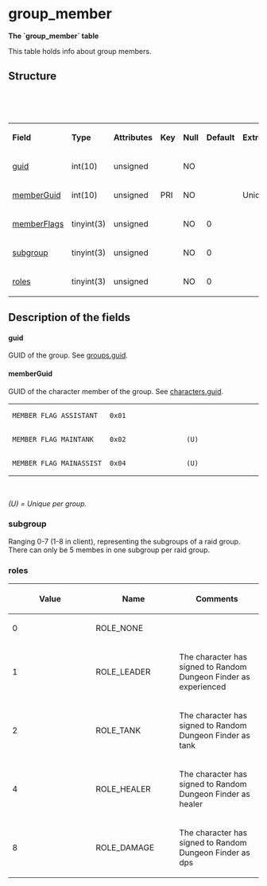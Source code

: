 # group\_member

**The \`group\_member\` table**

This table holds info about group members.

## Structure

 

 

<table>
<colgroup>
<col width="12%" />
<col width="12%" />
<col width="12%" />
<col width="12%" />
<col width="12%" />
<col width="12%" />
<col width="12%" />
<col width="12%" />
</colgroup>
<tbody>
<tr class="odd">
<td><p><strong>Field</strong></p></td>
<td><p><strong>Type</strong></p></td>
<td><p><strong>Attributes</strong></p></td>
<td><p><strong>Key</strong></p></td>
<td><p><strong>Null</strong></p></td>
<td><p><strong>Default</strong></p></td>
<td><p><strong>Extra</strong></p></td>
<td><p><strong>Comment</strong></p></td>
</tr>
<tr class="even">
<td><p><a href="#guid">guid</a></p></td>
<td><p>int(10)</p></td>
<td><p>unsigned</p></td>
<td><p> </p></td>
<td><p>NO</p></td>
<td><p></p></td>
<td> </td>
<td> </td>
</tr>
<tr class="odd">
<td><p><a href="#memberguid">memberGuid</a></p></td>
<td><p>int(10)</p></td>
<td><p>unsigned</p></td>
<td><p>PRI</p></td>
<td><p>NO</p></td>
<td> </td>
<td><p>Unique</p></td>
<td> </td>
</tr>
<tr class="even">
<td><p><a href="#memberflags">memberFlags</a></p></td>
<td><p>tinyint(3)</p></td>
<td><p>unsigned</p></td>
<td> </td>
<td><p>NO</p></td>
<td><p>0</p></td>
<td> </td>
<td> </td>
</tr>
<tr class="odd">
<td><p><a href="#subgroup">subgroup</a></p></td>
<td><p>tinyint(3)</p></td>
<td><p>unsigned</p></td>
<td> </td>
<td><p>NO</p></td>
<td><p>0</p></td>
<td> </td>
<td> </td>
</tr>
<tr class="even">
<td><p><a href="#roles">roles</a></p></td>
<td><p>tinyint(3)</p></td>
<td><p>unsigned</p></td>
<td> </td>
<td><p>NO</p></td>
<td><p>0</p></td>
<td> </td>
<td> </td>
</tr>
</tbody>
</table>

## Description of the fields

#### guid

GUID of the group. See [groups.guid](groups.md#guid).

#### memberGuid

GUID of the character member of the group. See [characters.guid](characters.md#guid).

<table>
<colgroup>
<col width="33%" />
<col width="33%" />
<col width="33%" />
</colgroup>
<tbody>
<tr class="odd">
<td><pre><code>MEMBER_FLAG_ASSISTANT</code></pre></td>
<td><pre><code>0x01</code></pre></td>
<td> </td>
</tr>
<tr class="even">
<td><pre><code>MEMBER_FLAG_MAINTANK</code></pre></td>
<td><pre><code>0x02</code></pre></td>
<td><pre><code>(U)</code></pre></td>
</tr>
<tr class="odd">
<td><pre><code>MEMBER_FLAG_MAINASSIST</code></pre></td>
<td><pre><code>0x04</code></pre></td>
<td><pre><code>(U)</code></pre></td>
</tr>
</tbody>
</table>

 

*(U) = Unique per group.*

### subgroup

Ranging 0-7 (1-8 in client), representing the subgroups of a raid group.
There can only be 5 membes in one subgroup per raid group.

### roles

<table>
<colgroup>
<col width="33%" />
<col width="33%" />
<col width="33%" />
</colgroup>
<thead>
<tr class="header">
<th><p>Value</p></th>
<th><p>Name</p></th>
<th><p>Comments</p></th>
</tr>
</thead>
<tbody>
<tr class="odd">
<td><p>0</p></td>
<td><p>ROLE_NONE</p></td>
<td><p> </p></td>
</tr>
<tr class="even">
<td><p>1</p></td>
<td><p>ROLE_LEADER</p></td>
<td><p>The character has signed to Random Dungeon Finder as experienced</p></td>
</tr>
<tr class="odd">
<td><p>2</p></td>
<td><p>ROLE_TANK</p></td>
<td><p>The character has signed to Random Dungeon Finder as tank</p></td>
</tr>
<tr class="even">
<td><p>4</p></td>
<td><p>ROLE_HEALER</p></td>
<td><p>The character has signed to Random Dungeon Finder as healer</p></td>
</tr>
<tr class="odd">
<td><p>8</p></td>
<td><p>ROLE_DAMAGE</p></td>
<td><p>The character has signed to Random Dungeon Finder as dps</p></td>
</tr>
</tbody>
</table>


